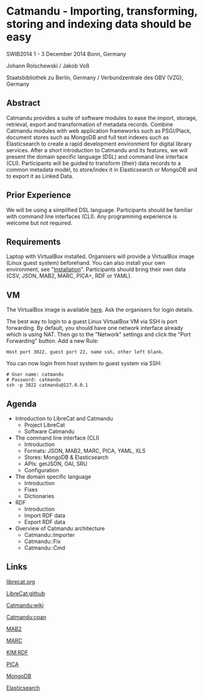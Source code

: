 # Catmandu - Importing, transforming, storing and indexing data should be easy

SWIB2014 1 - 3 December 2014 Bonn, Germany

Johann Rolschewski / Jakob Voß

Staatsbibliothek zu Berlin, Germany / Verbundzentrale des GBV (VZG), Germany

## Abstract

Catmandu provides a suite of software modules to ease the import, storage, retrieval, export and transformation of metadata records. Combine Catmandu modules with web application frameworks such as PSGI/Plack, document stores such as MongoDB and full text indexes such as Elasticsearch to create a rapid development environment for digital library services. After a short introduction to Catmandu and its features, we will present the domain specific language (DSL) and command line interface (CLI). Participants will be guided to transform (their) data records to a common metadata model, to store/index it in Elasticsearch or MongoDB and to export it as Linked Data.

## Prior Experience

We will be using a simplified DSL language. Participants should be familiar with command line interfaces (CLI). Any programming experience is welcome but not required.

## Requirements

Laptop with VirtualBox installed. Organisers will provide a VirtualBox image (Linux guest system) beforehand. You can also install your own environment, see "[Installation](https://github.com/LibreCat/Catmandu/wiki/Installation)". Participants should bring their own data (CSV, JSON, MAB2, MARC, PICA+, RDF or YAML).

## VM

The VirtualBox image is available [here](http://jorol.de/catmandu/catmandu.ova). Ask the organisers for login details.

The best way to login to a guest Linux VirtualBox VM via SSH is port forwarding. By default, you should have one network interface already which is using NAT. Then go to the "Network" settings and click the "Port Forwarding" button. Add a new Rule:

    Host port 3022, guest port 22, name ssh, other left blank.

You can now login from host system to guest system via SSH:

    # User name: catmandu
    # Password: catmandu
    ssh -p 3022 catmandu@127.0.0.1

## Agenda

  * Introduction to LibreCat and Catmandu
      - Project LibreCat
      - Software Catmandu
  * The command line interface (CLI)
      - Introduction
      - Formats: JSON, MAB2, MARC, PICA, YAML, XLS
      - Stores: MongoDB & Elasticsearch
      - APIs: getJSON, OAI, SRU
      - Configuration
  * The domain specific language
      - Introduction
      - Fixes
      - Dictionaries
  * RDF
      - Introduction
      - Import RDF data
      - Export RDF data
  * Overview of Catmandu architecture
      - Catmandu::Importer
      - Catmandu::Fix
      - Catmandu::Cmd

## Links

[librecat.org](http://librecat.org/)

[LibreCat:github](https://github.com/LibreCat/)

[Catmandu:wiki](https://github.com/LibreCat/Catmandu/wiki/)

[Catmandu:cpan](https://metacpan.org/search?q=Catmandu)

[MAB2](http://www.ubka.uni-karlsruhe.de/hylib/mab/mab2.html)

[MARC](http://www.loc.gov/marc/bibliographic/)

[KIM:RDF](https://wiki.dnb.de/pages/viewpage.action?pageId=68060017)

[PICA](http://www.gbv.de/bibliotheken/verbundbibliotheken/02Verbund/01Erschliessung/02Richtlinien/01KatRicht/inhalt.shtml)

[MongoDB](http://www.mongodb.org/)

[Elasticsearch](http://www.elasticsearch.org/)
